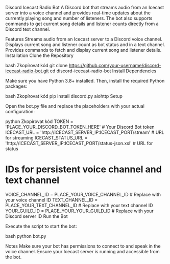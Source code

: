 Discord Icecast Radio Bot
A Discord bot that streams audio from an Icecast server into a voice channel and provides real-time updates about the currently playing song and number of listeners. The bot also supports commands to get current song details and listener counts directly from a Discord text channel.

Features
Streams audio from an Icecast server to a Discord voice channel.
Displays current song and listener count as bot status and in a text channel.
Provides commands to fetch and display current song and listener details.
Installation
Clone the Repository

bash
Zkopírovat kód
git clone https://github.com/your-username/discord-icecast-radio-bot.git
cd discord-icecast-radio-bot
Install Dependencies

Make sure you have Python 3.8+ installed. Then, install the required Python packages:

bash
Zkopírovat kód
pip install discord.py aiohttp
Setup

Open the bot.py file and replace the placeholders with your actual configuration:

python
Zkopírovat kód
TOKEN = 'PLACE_YOUR_DISCORD_BOT_TOKEN_HERE'  # Your Discord Bot token
ICECAST_URL = 'http://ICECAST_SERVER_IP:ICECAST_PORT/stream'  # URL for streaming
ICECAST_STATUS_URL = 'http://ICECAST_SERVER_IP:ICECAST_PORT/status-json.xsl'  # URL for status

# IDs for persistent voice channel and text channel
VOICE_CHANNEL_ID = PLACE_YOUR_VOICE_CHANNEL_ID  # Replace with your voice channel ID
TEXT_CHANNEL_ID = PLACE_YOUR_TEXT_CHANNEL_ID  # Replace with your text channel ID
YOUR_GUILD_ID = PLACE_YOUR_YOUR_GUILD_ID    # Replace with your Discord server ID
Run the Bot

Execute the script to start the bot:

bash
python bot.py

Notes
Make sure your bot has permissions to connect to and speak in the voice channel.
Ensure your Icecast server is running and accessible from the bot.
